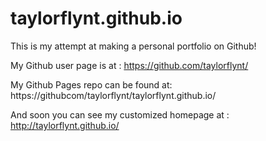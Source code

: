 ﻿# taylorflynt.github.io

This is my attempt at making a personal portfolio on Github!

My Github user page is at : https://github.com/taylorflynt/

My Github Pages repo can be found at: https://githubcom/taylorflynt/taylorflynt.github.io/

And soon you can see my customized homepage at : http://taylorflynt.github.io/

